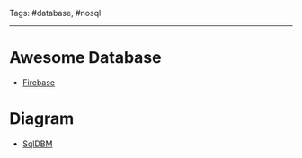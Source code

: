 Tags: #database, #nosql

---

# Awesome Database

- [Firebase](https://www.fullstackfirebase.com)


# Diagram

- [SqlDBM](https://sqldbm.com/)